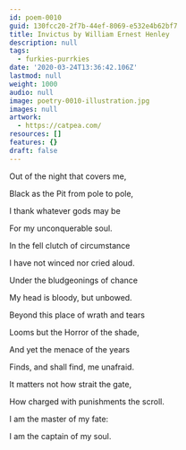 ```yaml
---
id: poem-0010
guid: 130fcc20-2f7b-44ef-8069-e532e4b62bf7
title: Invictus by William Ernest Henley
description: null
tags:
  - furkies-purrkies
date: '2020-03-24T13:36:42.106Z'
lastmod: null
weight: 1000
audio: null
image: poetry-0010-illustration.jpg
images: null
artwork:
  - https://catpea.com/
resources: []
features: {}
draft: false
---
```


Out of the night that covers me,

Black as the Pit from pole to pole,

I thank whatever gods may be

For my unconquerable soul.

In the fell clutch of circumstance

I have not winced nor cried aloud.

Under the bludgeonings of chance

My head is bloody, but unbowed.

Beyond this place of wrath and tears

Looms but the Horror of the shade,

And yet the menace of the years

Finds, and shall find, me unafraid.

It matters not how strait the gate,

How charged with punishments the scroll.

I am the master of my fate:

I am the captain of my soul.
